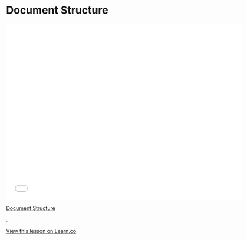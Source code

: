 # Document Structure

<iframe width="640" height="480" src="//www.youtube.com/embed/RBQX-Ko7A_s?rel=0&modestbranding=1" frameborder="0" allowfullscreen></iframe>

<p><a href="https://www.youtube.com/watch?v=RBQX-Ko7A_s">Document Structure</a></p>.

<a href='https://learn.co/lessons/document-structure' data-visibility='hidden'>View this lesson on Learn.co</a>
